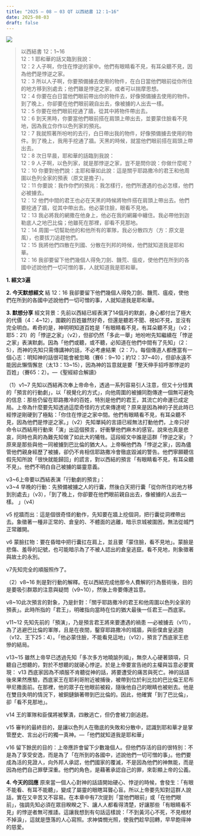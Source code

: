 ```yaml
---
title: "2025 – 08 – 03 QT 以西結書 12：1~16"
date: 2025-08-03
draft: false
---
```


![](/images/qt.jpg)
> 以西結書 12：1~16  
> 12：1 耶和華的話又臨到我說：  
> 12：2 人子啊，你住在悖逆的家中。他們有眼睛看不見，有耳朵聽不見，因為他們是悖逆之家。  
> 12：3 所以人子啊，你要預備擄去使用的物件，在白日當他們眼前從你所住的地方移到別處去；他們雖是悖逆之家，或者可以揣摩思想。  
> 12：4 你要在白日當他們眼前帶出你的物件去，好像預備擄去使用的物件。到了晚上，你卻要在他們眼前親自出去，像被擄的人出去一樣。  
> 12：5 你要在他們眼前挖通了牆，從其中將物件帶出去。  
> 12：6 到天黑時，你要當他們眼前搭在肩頭上帶出去，並要蒙住臉看不見地，因為我立你作以色列家的預兆。  
> 12：7 我就照著所吩咐的去行，白日帶出我的物件，好像預備擄去使用的物件。到了晚上，我用手挖通了牆。天黑的時候，就當他們眼前搭在肩頭上帶出去。  
> 12：8 次日早晨，耶和華的話臨到我說：  
> 12：9 人子啊，以色列家，就是那悖逆之家，豈不是問你說：你做什麼呢？  
> 12：10 你要對他們說：主耶和華如此說：這是關乎耶路撒冷的君王和他周圍以色列全家的預表（原文是擔子）。  
> 12：11 你要說：我作你們的預兆：我怎樣行，他們所遭遇的也必怎樣，他們必被擄去。  
> 12：12 他們中間的君王也必在天黑的時候將物件搭在肩頭上帶出去。他們要挖通了牆，從其中帶出去。他必蒙住臉，眼看不見地。  
> 12：13 我必將我的網撒在他身上，他必在我的網羅中纏住。我必帶他到迦勒底人之地巴比倫；他雖死在那裡，卻看不見那地。  
> 12：14 周圍一切幫助他的和他所有的軍隊，我必分散四方（方：原文是風），也要拔刀追趕他們。  
> 12：15 我將他們四散在列國、分散在列邦的時候，他們就知道我是耶和華。  
> 12：16 我卻要留下他們幾個人得免刀劍、饑荒、瘟疫，使他們在所到的各國中述說他們一切可憎的事，人就知道我是耶和華。



**1. 經文3遍**

**2. 今天默想經文**
結 12：16 我卻要留下他們幾個人得免刀劍、饑荒、瘟疫，使他們在所到的各國中述說他們一切可憎的事，人就知道我是耶和華。

**3. 默想分享**
經文背景：先前以西結已經表演了14個月的默劇，身心都付出了極大的代價（4：4\~12），圍觀的百姓雖然好奇，但還是聽若不聞、視如不見，並沒有完全明白。希奇的是，神明明知道百姓是「有眼睛看不見，有耳朵聽不見」（v2；耶5：21）的「悖逆之家」（v2），但卻仍然「多此一舉」地吩咐先知繼續在「悖逆之家」表演默劇。因為「他們或聽，或不聽，必知道在他們中間有了先知」（2：5），而神的先知只需傳講神的話，不必考慮結果（2：7）。每個傳道人都應當有一個心志：明知神的話很可能會被忽略（賽6：9\~10；約12：37\~40），但卻永遠不能因此懶惰懈怠（太13：13\~15），因為神的旨意就是要「整天伸手招呼那悖逆的百姓」（賽65：2）。—《聖經綜合解讀》

（1）v1\~7 先知以西結再次奉上帝命令，透過一系列容易引人注意，但又十分怪異的「預言的行動劇」，以「視覺化的方式」，向他周圍的被擄同胞傳達一個無可避免的信息：那些仍留在耶路撒冷的百姓，特別是他們的君王，其流亡的命運已成定局。上帝為什麼要先知透過這麼奇怪的方式來傳達呢？原來是因為神的子民此時已經悖逆剛硬到了極點：「你住在悖逆之家中間。他們有眼睛看不見，有耳朵聽不見，因為他們是悖逆之家。」（v2）先知單純的言語已經無法打動他們，上帝只好命令以西結用行動來「演」出這個預言，好衝擊他們麻木的感官。說來也真是悲哀，同時也真的為難先知做了如此大的犧牲。這段經文中誰是這群「悖逆之家」？原來是那些與他一同被擄到巴比倫的猶大人。上帝稱他們為「悖逆之家」，因為儘管他們親身經歷了被擄，卻仍不肯相信耶路撒冷會徹底毀滅的警告。他們寧願聽信假先知所說「很快就能歸回」的謊言，對以西結的預言「有眼睛看不見，有耳朵聽不見」。他們不明白自己被擄的屬靈意義。

v3\~6上帝要以西結表演「行動劇的預言」：  
v3\~4 早晚的行動：先預備被擄之人的行囊，然後白天把行囊「從你所住的地方移到別處去」（v3），「到了晚上，你卻要在他們眼前親自出去，像被擄的人出去一樣。 」（v4）

v5 挖牆而出：這是個很奇怪的動作，先知要在牆上挖個洞，把行囊從洞裡帶出去。象徵著一種非正常的、倉皇的、不體面的逃離，暗示京城被圍困，無法從城門正常離開。  

v6 蒙臉扛物：要在昏暗中把行囊扛在肩上，並且要「蒙住臉，看不見地」。蒙臉是悲傷、羞辱的記號，也可能暗示為了不被人認出的倉皇逃竄。看不見地，則象徵著與故土的永別。  

v7先知完全的順服照作了。

（2）v8\~16 則是對行動的解釋。在以西結完成他那令人費解的行為藝術後，目的是要吸引群眾的注意與疑問（v9\~10），然後上帝要傳達旨意。

v8\~10此次預言的對象，乃是針對：「關乎耶路撒冷的君王和他周圍以色列全家的預表」。此時所指的「君王」，明確指向當時在位的猶大最後一任君王—西底家。

v11\~12 先知先前的「預演」，乃是預言君王將來要遭遇的禍患 —必被擄去（v11），為了逃避巴比倫的軍隊，且是在夜間，鑿穿耶路撒冷的城牆，與臣僕倉皇逃跑（v12、王下25：4）。「他必蒙住臉，不能看見這地」（v12），預言了西底家王悲慘的結局。

v13\~15 雖然上帝早已透過先知「多次多方地曉諭列祖」，無奈人心硬著頸項，只聽自己想聽的，對於不想聽的就硬心悖逆。於是上帝要宣告祂的主權與旨意必要實現：
v13 西底家因為不順服不肯聽從神的話，將要遭受的痛苦與死亡。神的話語後來果然應驗，西底家王在耶利哥附近被捕後，被帶到位於利比拉的巴比倫王尼布甲尼撒面前。在那裡，他的眾子在他眼前被殺，隨後他自己的眼睛也被剜去。他是在雙目失明的情況下，被銅鏈鎖著帶到巴比倫的。因此，他確實「到了巴比倫」，卻「看不見那地」。

v14 王的軍隊和臣僕將被擊潰，四散逃亡，但仍會被刀劍追趕。

v15 審判的最終目的，是讓以色列人在徹底的失敗和分散中，認識到耶和華才是掌管歷史、言出必行的獨一真神。—「他們就知道我是耶和華」

v16 留下餘民的目的：上帝應許會留下少數幾個人。但他們存活的目的很特別：不是為了享受安逸，而是為了「在所到的各國中，述說他們一切可憎的事」。他們要成為活的見證人，向外邦人承認，他們國家的覆滅，不是因為他們的神無能，而是因為他們自己罪孽深重。他們的角色，是藉著承認自己的罪，來彰顯上帝的公義。

**4. 今天的回應**
原來當一個人心對神的話語開始硬心、悖逆的時候，會發生：「有眼不能看、有耳不能聽」，變成了屬靈的眼瞎耳聾心盲。所以上帝要先知對這群人說話，實在又辛苦又不容易。在本章中有7次提到「當他們眼前」或「在他們眼前」，強調先知必須在眾目睽睽之下、讓人人都看得清楚，好讓那些「有眼睛看不見」的悖逆者無可推諉。這讓我想到有句話這樣說：「不到黃河心不死，不見棺材不掉淚」，這就是墮落的人心寫照。求神憐憫光照，使我們趁早回轉，早早飽得神的慈愛。


